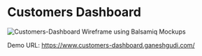 # Customers Dashboard 
![Customers-Dashboard](https://github.com/sheetaltg/customers-dashboard/assets/14239770/6a766b13-680a-4df3-bfc5-e9441c090441)
Wireframe using Balsamiq Mockups

Demo URL: https://www.customers-dashboard.ganeshgudi.com/

